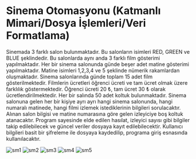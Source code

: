 # Sinema Otomasyonu (Katmanlı Mimari/Dosya İşlemleri/Veri Formatlama)
 
Sinemada 3 farklı salon bulunmaktadır. Bu salonların isimleri RED, GREEN ve BLUE şeklindedir. Bu salonlarda aynı anda 3 farklı film gösterimi yapılmaktadır.
Her bir sinema salonunda günde beşer adet matine gösterimi yapılmaktadır. Matine isimleri 1,2,3,4 ve 5 şeklinde nümerik rakamlardan oluşmaktadır. Sinema salonlarında günde toplam 15 adet film gösterilmektedir.
Filmlerin ücretleri öğrenci ücreti ve tam ücret olmak üzere farklılık göstermektedir. Öğrenci ücreti 20 ₺, tam ücret 30 ₺ olarak ücretlendirilmektedir.
Her bir salında 50 adet koltuk bulunmaktadır.
Sinema salonuna gelen her bir kişiye ayrı ayrı hangi sinema salonunda, hangi numaralı matinede, hangi filmi izlemek istediklerinin bilgileri sorulacaktır.
Alınan salon bilgisi ve matine numarasına göre gelen izleyiciye boş koltuk atanacaktır.
Program sayesinde elde edilen hasılat, izleyici sayısı gibi bilgiler takip edilebilecek ve güncel veriler dosyaya kayıt edilebilecektir.
Kullanıcı bilgileri basit bir şifreleme ile dosyaya kaydedilip, programa giriş esnasında kullanılacaktır.

![sm1](https://user-images.githubusercontent.com/77399565/119197532-8edf7c00-ba90-11eb-809e-f4cd997acdea.png)
![sm2](https://user-images.githubusercontent.com/77399565/119197545-9868e400-ba90-11eb-8ad2-e28927f2a70f.png)
![sm3](https://user-images.githubusercontent.com/77399565/119197559-a0c11f00-ba90-11eb-9efd-f570f091031a.png)
![sm4](https://user-images.githubusercontent.com/77399565/119197577-a9b1f080-ba90-11eb-8eb7-f6ce4ee1da19.png)
![sm5](https://user-images.githubusercontent.com/77399565/119197592-afa7d180-ba90-11eb-885f-ec4f5f34b5df.png)
